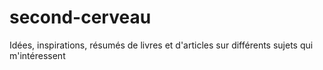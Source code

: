 # second-cerveau
Idées, inspirations, résumés de livres et d'articles sur différents sujets qui m'intéressent
